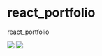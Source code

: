 # react_portfolio
react_portfolio

![](https://i.imgur.com/r5fPj95.jpg)
![](https://i.imgur.com/iRjDQeW.jpg)
